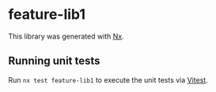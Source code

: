 # feature-lib1

This library was generated with [Nx](https://nx.dev).

## Running unit tests

Run `nx test feature-lib1` to execute the unit tests via [Vitest](https://vitest.dev/).
